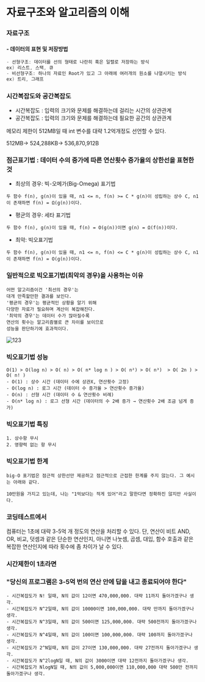 # 자료구조와 알고리즘의 이해
### 자료구조 
#### - 데이터의 표현 및 저장방법
```c
- 선형구조: 데이터를 선의 형태로 나란히 혹은 일렬로 저장하는 방식
ex) 리스트, 스택, 큐
- 비선형구조: 하나의 자료인 Root가 있고 그 아래에 여러개의 원소를 나열시키는 방식
ex) 트리, 그래프
```

### 시간복잡도와 공간복잡도
- 시간복잡도 : 입력의 크기와 문제를 해결하는데 걸리는 시간의 상관관계
- 공간복잡도 : 입력의 크기와 문제를 해결하는데 필요한 공간의 상관관계

메모리 제한이 512MB일 때 int 변수를 대략 1.2억개정도 선언할 수 있다.

512MB-> 524,288KB-> 536,870,912B


### 점근표기법 : 데이터 수의 증가에 따른 연산횟수 증가율의 상한선을 표현한 것
- 최상의 경우: 빅-오메가(Big-Omega) 표기법
```
두 함수 f(n), g(n)이 있을 때, n1 <= n, f(n) >= C * g(n)이 성립하는 상수 C, n1이 존재하면 f(n) = Ω(g(n))이다.
```

- 평균의 경우: 세타 표기법
```
두 함수 f(n), g(n)이 있을 때, f(n) = O(g(n))이면 g(n) = Ω(f(n))이다.
```

- 최악: 빅오표기법
```
두 함수 f(n), g(n)이 있을 때, n1 <= n, f(n) <= C * g(n)이 성립하는 상수 C, n1이 존재하면 f(n) = O(g(n))이다.
```

### 일반적으로 빅오표기법(최악의 경우)을 사용하는 이유
```
어떤 알고리즘이건 '최선의 경우'는 
대개 만족할만한 결과를 보인다.
'평균의 경우'는 평균적인 상황을 알기 위해 
다양한 자료가 필요하며 계산이 복잡해진다. 
'최악의 경우'는 데이터 수가 많아질수록 
연산의 횟수는 알고리즘별로 큰 차이를 보이므로 
성능을 판단하기에 효과적이다.
```

![123](https://user-images.githubusercontent.com/67992469/142136148-ca1c7b26-6d6c-4919-aeec-aa0afc900024.png)

### 빅오표기법 성능
```
O(1) > O(log n) > O( n) > O( n* log n ) > O( n²) > O( n³)  > O( 2n ) > O( n! )
- O(1) : 상수 시간 (데이터 수에 상관X, 연산횟수 고정)
- O(log n) : 로그 시간 (데이터 수 증가율 > 연산횟수 증가율)
- O(n) : 선형 시간 (데이터 수 & 연산횟수 비례)
- O(n* log n) : 로그 선형 시간 (데이터의 수 2배 증가 → 연산횟수 2배 조금 넘게 증가)	
```

### 빅오표기법 특징
```
1. 상수항 무시
2. 영향력 없는 항 무시
```

### 빅오표기법 한계
```
big-O 표기법은 점근적 상한선만 제공하고 점근적으로 근접한 한계를 주지 않는다. 그 예시는 아래와 같다.

10만원을 가지고 있는데, 나는 "1억보다는 적게 있어"라고 말한다면 정확하진 않지만 사실이다.
```

### 코딩테스트에서
컴퓨터는 1초에 대략 3-5억 개 정도의 연산을 처리할 수 있다. 단, 연산이 비트 AND, OR, 비교, 덧셈과 같은 단순한 연산인지,  아니면 나눗셈, 곱셈, 대입, 함수 호출과 같은 복잡한 연산인지에 따라 횟수에 좀 차이가 날 수 있다.

### 시간제한이 1초라면  
### "당신의 프로그램은 3-5억 번의 연산 안에 답을 내고 종료되어야 한다"
```
- 시간복잡도가 N! 일때, N의 값이 12이면 470,000,000. 대략 11까지 돌아가겠구나 생각.
- 시간복잡도가 N^2일때, N의 값이 10000이면 100,000,000. 대략 만까지 돌아가겠구나 생각.
- 시간복잡도가 N^3일때, N의 값이 500이면 125,000,000. 대략 500전까지 돌아가겠구나 생각.
- 시간복잡도가 N^4일때, N의 값이 100이면 100,000,000. 대략 100까지 돌아가겠구나 생각.
- 시간복잡도가 2^N일때, N의 값이 27이면 130,000,000. 대략 27전까지 돌아가겠구나 생각.
- 시간복잡도가 N^2logN일 때, N의 값이 3000이면 대략 12전까지 돌아가겠구나 생각.
- 시간복잡도가 NlogN일 때, N의 값이 5,000,000이면 110,000,000 대략 500만 전까지 돌아가겠구나 생각.
```

